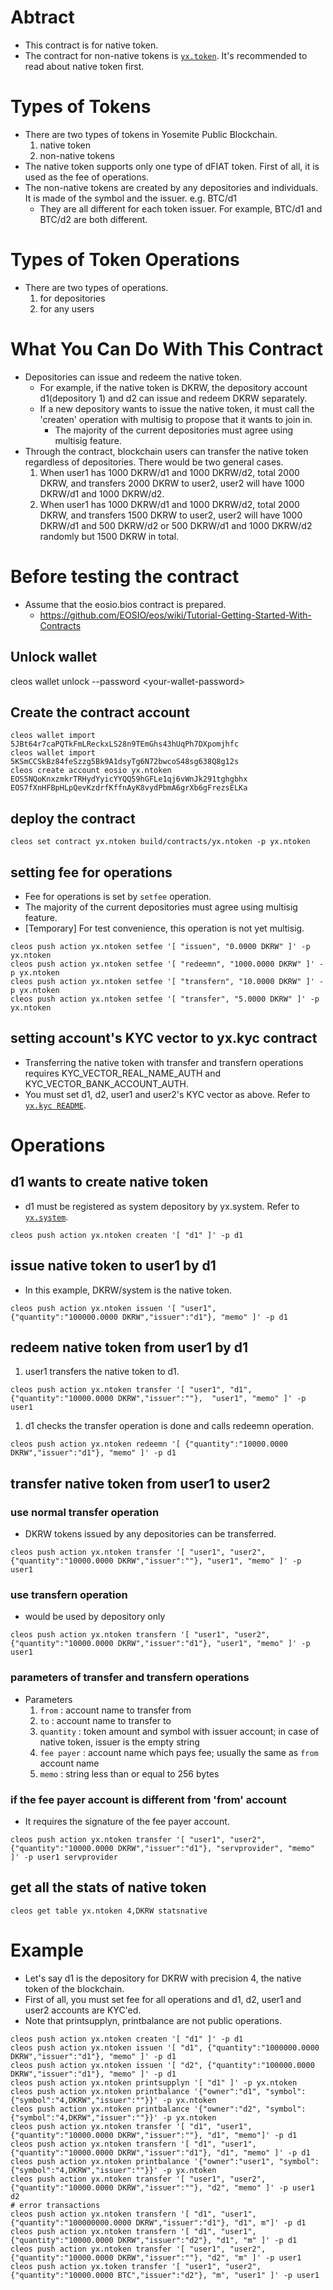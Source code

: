 # Abtract
* This contract is for native token.
* The contract for non-native tokens is [`yx.token`](../../contracts/yx.token/README.md). It's recommended to read about native token first.

# Types of Tokens
* There are two types of tokens in Yosemite Public Blockchain.
  1. native token
  1. non-native tokens
* The native token supports only one type of dFIAT token. First of all, it is used as the fee of operations.
* The non-native tokens are created by any depositories and individuals. It is made of the symbol and the issuer. e.g. BTC/d1
  * They are all different for each token issuer. For example, BTC/d1 and BTC/d2 are both different.

# Types of Token Operations
* There are two types of operations.
  1. for depositories
  1. for any users

# What You Can Do With This Contract
* Depositories can issue and redeem the native token.
  * For example, if the native token is DKRW, the depository account d1(depository 1) and d2 can issue and redeem DKRW separately.
  * If a new depository wants to issue the native token, it must call the 'createn' operation with multisig to propose that it wants to join in.
     * The majority of the current depositories must agree using multisig feature.
* Through the contract, blockchain users can transfer the native token regardless of depositories. There would be two general cases.
  1. When user1 has 1000 DKRW/d1 and 1000 DKRW/d2, total 2000 DKRW, and transfers 2000 DKRW to user2, user2 will have 1000 DKRW/d1 and 1000 DKRW/d2.
  1. When user1 has 1000 DKRW/d1 and 1000 DKRW/d2, total 2000 DKRW, and transfers 1500 DKRW to user2, user2 will have 1000 DKRW/d1 and 500 DKRW/d2 or 500 DKRW/d1 and 1000 DKRW/d2 randomly but 1500 DKRW in total.

# Before testing the contract
* Assume that the eosio.bios contract is prepared.
   * https://github.com/EOSIO/eos/wiki/Tutorial-Getting-Started-With-Contracts

## Unlock wallet
cleos wallet unlock --password \<your-wallet-password\>

## Create the contract account
```
cleos wallet import 5JBt64r7caPQTkFmLReckxLS28n9TEmGhs43hUqPh7DXpomjhfc
cleos wallet import 5KSmCCSkBz84feSzzg5Bk9A1dsyTg6N72bwcoS48sg638Q8g12s
cleos create account eosio yx.ntoken EOS5NQoKnxzmkrTRHydYyicYYQQ59hGFLe1qj6vWnJk291tghgbhx EOS7fXnHFBpHLpQevKzdrfKffnAyK8vydPbmA6grXb6gFrezsELKa
```

## deploy the contract
`cleos set contract yx.ntoken build/contracts/yx.ntoken -p yx.ntoken`

## setting fee for operations
* Fee for operations is set by `setfee` operation.
* The majority of the current depositories must agree using multisig feature.
* [Temporary] For test convenience, this operation is not yet multisig.
```
cleos push action yx.ntoken setfee '[ "issuen", "0.0000 DKRW" ]' -p yx.ntoken
cleos push action yx.ntoken setfee '[ "redeemn", "1000.0000 DKRW" ]' -p yx.ntoken
cleos push action yx.ntoken setfee '[ "transfern", "10.0000 DKRW" ]' -p yx.ntoken
cleos push action yx.ntoken setfee '[ "transfer", "5.0000 DKRW" ]' -p yx.ntoken
```

## setting account's KYC vector to yx.kyc contract
* Transferring the native token with transfer and transfern operations requires KYC_VECTOR_REAL_NAME_AUTH and KYC_VECTOR_BANK_ACCOUNT_AUTH.
* You must set d1, d2, user1 and user2's KYC vector as above. Refer to [`yx.kyc README`](../../contracts/yx.kyc/README.md).

# Operations

## d1 wants to create native token
* d1 must be registered as system depository by yx.system. Refer to [`yx.system`](../../contracts/yx.system/).
```
cleos push action yx.ntoken createn '[ "d1" ]' -p d1
```

## issue native token to user1 by d1
* In this example, DKRW/system is the native token.
```
cleos push action yx.ntoken issuen '[ "user1", {"quantity":"100000.0000 DKRW","issuer":"d1"}, "memo" ]' -p d1
```

## redeem native token from user1 by d1
1. user1 transfers the native token to d1.
```
cleos push action yx.ntoken transfer '[ "user1", "d1", {"quantity":"10000.0000 DKRW","issuer":""},  "user1", "memo" ]' -p user1
```
1. d1 checks the transfer operation is done and calls redeemn operation.
```
cleos push action yx.ntoken redeemn '[ {"quantity":"10000.0000 DKRW","issuer":"d1"}, "memo" ]' -p d1
```

## transfer native token from user1 to user2
### use normal transfer operation
* DKRW tokens issued by any depositories can be transferred.
```
cleos push action yx.ntoken transfer '[ "user1", "user2", {"quantity":"10000.0000 DKRW","issuer":""}, "user1", "memo" ]' -p user1
```
### use transfern operation
* would be used by depository only
```
cleos push action yx.ntoken transfern '[ "user1", "user2", {"quantity":"10000.0000 DKRW","issuer":"d1"}, "user1", "memo" ]' -p user1
```
### parameters of transfer and transfern operations
* Parameters
   1. `from` : account name to transfer from
   1. `to` : account name to transfer to
   1. `quantity` : token amount and symbol with issuer account; in case of native token, issuer is the empty string
   1. `fee payer` : account name which pays fee; usually the same as `from` account name
   1. `memo` : string less than or equal to 256 bytes

### if the fee payer account is different from 'from' account
* It requires the signature of the fee payer account.
```
cleos push action yx.ntoken transfer '[ "user1", "user2", {"quantity":"10000.0000 DKRW","issuer":"d1"}, "servprovider", "memo" ]' -p user1 servprovider
```

## get all the stats of native token
```
cleos get table yx.ntoken 4,DKRW statsnative
```

# Example
* Let's say d1 is the depository for DKRW with precision 4, the native token of the blockchain.
* First of all, you must set fee for all operations and d1, d2, user1 and user2 accounts are KYC'ed.
* Note that printsupplyn, printbalance are not public operations.

```
cleos push action yx.ntoken createn '[ "d1" ]' -p d1
cleos push action yx.ntoken issuen '[ "d1", {"quantity":"1000000.0000 DKRW","issuer":"d1"}, "memo" ]' -p d1
cleos push action yx.ntoken issuen '[ "d2", {"quantity":"100000.0000 DKRW","issuer":"d1"}, "memo" ]' -p d1
cleos push action yx.ntoken printsupplyn '[ "d1" ]' -p yx.ntoken
cleos push action yx.ntoken printbalance '{"owner":"d1", "symbol":{"symbol":"4,DKRW","issuer":""}}' -p yx.ntoken
cleos push action yx.ntoken printbalance '{"owner":"d2", "symbol":{"symbol":"4,DKRW","issuer":""}}' -p yx.ntoken
cleos push action yx.ntoken transfer '[ "d1", "user1", {"quantity":"10000.0000 DKRW","issuer":""}, "d1", "memo"]' -p d1
cleos push action yx.ntoken transfern '[ "d1", "user1", {"quantity":"10000.0000 DKRW","issuer":"d1"}, "d1", "memo" ]' -p d1
cleos push action yx.ntoken printbalance '{"owner":"user1", "symbol":{"symbol":"4,DKRW","issuer":""}}' -p yx.ntoken
cleos push action yx.ntoken transfer '[ "user1", "user2", {"quantity":"10000.0000 DKRW","issuer":""}, "d2", "memo" ]' -p user1 d2
# error transactions
cleos push action yx.ntoken transfern '[ "d1", "user1", {"quantity":"100000000.0000 DKRW","issuer":"d1"}, "d1", m"]' -p d1
cleos push action yx.ntoken transfern '[ "d1", "user1", {"quantity":"10000.0000 DKRW","issuer":"d2"}, "d1", "m" ]' -p d1
cleos push action yx.ntoken transfer '[ "user1", "user2", {"quantity":"10000.0000 DKRW","issuer":""}, "d2", "m" ]' -p user1
cleos push action yx.token transfer '[ "user1", "user2", {"quantity":"10000.0000 BTC","issuer":"d2"}, "m", "user1" ]' -p user1
```
